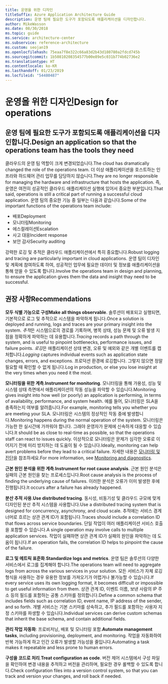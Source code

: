```yaml
---
title: 운영을 위한 디자인
titleSuffix: Azure Application Architecture Guide
description: 운영 팀에 필요한 도구가 포함되도록 애플리케이션을 디자인합니다.
author: MikeWasson
ms.date: 08/30/2018
ms.topic: guide
ms.service: architecture-center
ms.subservice: reference-architecture
ms.custom: seojan19
ms.openlocfilehash: 75eaa7f8e322c66a83d2b43d180780a2fdcd745b
ms.sourcegitcommit: 1b50810208354577b00e89e5c031b774b02736e2
ms.translationtype: HT
ms.contentlocale: ko-KR
ms.lasthandoff: 01/23/2019
ms.locfileid: "54480487"
---
```

# <a name="design-for-operations"></a><span data-ttu-id="bf81e-103">운영을 위한 디자인</span><span class="sxs-lookup"><span data-stu-id="bf81e-103">Design for operations</span></span>

## <a name="design-an-application-so-that-the-operations-team-has-the-tools-they-need"></a><span data-ttu-id="bf81e-104">운영 팀에 필요한 도구가 포함되도록 애플리케이션을 디자인합니다.</span><span class="sxs-lookup"><span data-stu-id="bf81e-104">Design an application so that the operations team has the tools they need</span></span>

<span data-ttu-id="bf81e-105">클라우드의 운영 팀 역할이 크게 변경되었습니다.</span><span class="sxs-lookup"><span data-stu-id="bf81e-105">The cloud has dramatically changed the role of the operations team.</span></span> <span data-ttu-id="bf81e-106">더 이상 애플리케이션을 호스트하는 인프라와 하드웨어 관리 업무를 담당하지 않습니다.</span><span class="sxs-lookup"><span data-stu-id="bf81e-106">They are no longer responsible for managing the hardware and infrastructure that hosts the application.</span></span>  <span data-ttu-id="bf81e-107">즉, 운영은 여전히 성공적인 클라우드 애플리케이션 실행에 있어서 중요한 부분입니다.</span><span class="sxs-lookup"><span data-stu-id="bf81e-107">That said, operations is still a critical part of running a successful cloud application.</span></span> <span data-ttu-id="bf81e-108">운영 팀의 중요한 기능 중 일부는 다음과 같습니다.</span><span class="sxs-lookup"><span data-stu-id="bf81e-108">Some of the important functions of the operations team include:</span></span>

- <span data-ttu-id="bf81e-109">배포</span><span class="sxs-lookup"><span data-stu-id="bf81e-109">Deployment</span></span>
- <span data-ttu-id="bf81e-110">모니터링</span><span class="sxs-lookup"><span data-stu-id="bf81e-110">Monitoring</span></span>
- <span data-ttu-id="bf81e-111">에스컬레이션</span><span class="sxs-lookup"><span data-stu-id="bf81e-111">Escalation</span></span>
- <span data-ttu-id="bf81e-112">사고 대응</span><span class="sxs-lookup"><span data-stu-id="bf81e-112">Incident response</span></span>
- <span data-ttu-id="bf81e-113">보안 감사</span><span class="sxs-lookup"><span data-stu-id="bf81e-113">Security auditing</span></span>

<span data-ttu-id="bf81e-114">강력한 로깅 및 추적은 클라우드 애플리케이션에서 특히 중요합니다.</span><span class="sxs-lookup"><span data-stu-id="bf81e-114">Robust logging and tracing are particularly important in cloud applications.</span></span> <span data-ttu-id="bf81e-115">운영 팀이 디자인 및 계획에 참여하도록 하여, 성공적인 업무에 필요한 데이터 및 정보를 애플리케이션을 통해 얻을 수 있도록 합니다.</span><span class="sxs-lookup"><span data-stu-id="bf81e-115">Involve the operations team in design and planning, to ensure the application gives them the data and insight thay need to be successful.</span></span>  <!-- to do: Link to DevOps checklist -->

## <a name="recommendations"></a><span data-ttu-id="bf81e-116">권장 사항</span><span class="sxs-lookup"><span data-stu-id="bf81e-116">Recommendations</span></span>

<span data-ttu-id="bf81e-117">**모두 식별 가능으로 구성**</span><span class="sxs-lookup"><span data-stu-id="bf81e-117">**Make all things observable**.</span></span> <span data-ttu-id="bf81e-118">솔루션이 배포되고 실행되면, 기본적으로 로그 및 추적으로 시스템을 파악하게 됩니다.</span><span class="sxs-lookup"><span data-stu-id="bf81e-118">Once a solution is deployed and running, logs and traces are your primary insight into the system.</span></span> <span data-ttu-id="bf81e-119">*추적*은 시스템으로의 경로를 기록하며, 병목 상태, 성능 문제 및 오류 발생 지점을 정확하게 파악하는 데 유용합니다.</span><span class="sxs-lookup"><span data-stu-id="bf81e-119">*Tracing* records a path through the system, and is useful to pinpoint bottlenecks, performance issues, and failure points.</span></span> <span data-ttu-id="bf81e-120">*로깅*은 애플리케이션 상태 변경, 오류 및 예외와 같은 개별 이벤트를 캡처합니다.</span><span class="sxs-lookup"><span data-stu-id="bf81e-120">*Logging* captures individual events such as application state changes, errors, and exceptions.</span></span> <span data-ttu-id="bf81e-121">프로덕션 환경에 로깅합니다. 그렇지 않으면 정말 필요할 때 확인할 수 없게 됩니다.</span><span class="sxs-lookup"><span data-stu-id="bf81e-121">Log in production, or else you lose insight at the very times when you need it the most.</span></span>

<span data-ttu-id="bf81e-122">**모니터링을 위한 계측**.</span><span class="sxs-lookup"><span data-stu-id="bf81e-122">**Instrument for monitoring**.</span></span> <span data-ttu-id="bf81e-123">모니터링을 통해 가용성, 성능 및 시스템 상태 측면에서 애플리케이션의 작동 성능을 파악할 수 있습니다.</span><span class="sxs-lookup"><span data-stu-id="bf81e-123">Monitoring gives insight into how well (or poorly) an application is performing, in terms of availability, performance, and system health.</span></span> <span data-ttu-id="bf81e-124">예를 들어, 모니터링은 SLA을 충족하는지 여부를 알려줍니다.</span><span class="sxs-lookup"><span data-stu-id="bf81e-124">For example, monitoring tells you whether you are meeting your SLA.</span></span> <span data-ttu-id="bf81e-125">모니터링은 시스템의 정상적인 작동 중에 발생합니다.</span><span class="sxs-lookup"><span data-stu-id="bf81e-125">Monitoring happens during the normal operation of the system.</span></span> <span data-ttu-id="bf81e-126">모니터링은 가능한 한 실시간에 가까워야 합니다. 그래야 운영자가 문제에 신속하게 대응할 수 있습니다.</span><span class="sxs-lookup"><span data-stu-id="bf81e-126">It should be as close to real-time as possible, so that the operations staff can react to issues quickly.</span></span> <span data-ttu-id="bf81e-127">이상적으로 모니터링은 문제가 심각한 오류로 이어지기 전에 미리 방지하는 데 도움이 될 수 있습니다.</span><span class="sxs-lookup"><span data-stu-id="bf81e-127">Ideally, monitoring can help avert problems before they lead to a critical failure.</span></span> <span data-ttu-id="bf81e-128">자세한 내용은 [모니터링 및 진단][monitoring]을 참조하세요.</span><span class="sxs-lookup"><span data-stu-id="bf81e-128">For more information, see [Monitoring and diagnostics][monitoring].</span></span>

<span data-ttu-id="bf81e-129">**근본 원인 분석을 위한 계측**.</span><span class="sxs-lookup"><span data-stu-id="bf81e-129">**Instrument for root cause analysis**.</span></span> <span data-ttu-id="bf81e-130">근본 원인 분석은 실패의 근본 원인을 찾는 프로세스입니다.</span><span class="sxs-lookup"><span data-stu-id="bf81e-130">Root cause analysis is the process of finding the underlying cause of failures.</span></span> <span data-ttu-id="bf81e-131">이러한 분석은 오류가 이미 발생한 후에 진행됩니다.</span><span class="sxs-lookup"><span data-stu-id="bf81e-131">It occurs after a failure has already happened.</span></span>

<span data-ttu-id="bf81e-132">**분산 추적 사용**.</span><span class="sxs-lookup"><span data-stu-id="bf81e-132">**Use distributed tracing**.</span></span> <span data-ttu-id="bf81e-133">동시성, 비동기성 및 클라우드 규모에 맞게 디자인된 분산 추적 시스템을 사용합니다.</span><span class="sxs-lookup"><span data-stu-id="bf81e-133">Use a distributed tracing system that is designed for concurrency, asynchrony, and cloud scale.</span></span> <span data-ttu-id="bf81e-134">추적에는 서비스 경계 너머로 흐르는 상관 관계 ID가 포함됩니다.</span><span class="sxs-lookup"><span data-stu-id="bf81e-134">Traces should include a correlation ID that flows across service boundaries.</span></span> <span data-ttu-id="bf81e-135">단일 작업이 여러 애플리케이션 서비스 호출을 포함할 수 있습니다.</span><span class="sxs-lookup"><span data-stu-id="bf81e-135">A single operation may involve calls to multiple application services.</span></span> <span data-ttu-id="bf81e-136">작업이 실패하면 상관 관계 ID가 실패의 원인을 파악하는 데 도움이 됩니다.</span><span class="sxs-lookup"><span data-stu-id="bf81e-136">If an operation fails, the correlation ID helps to pinpoint the cause of the failure.</span></span>

<span data-ttu-id="bf81e-137">**로그 및 메트릭 표준화**.</span><span class="sxs-lookup"><span data-stu-id="bf81e-137">**Standardize logs and metrics**.</span></span> <span data-ttu-id="bf81e-138">운영 팀은 솔루션의 다양한 서비스에서 로그를 집계해야 합니다.</span><span class="sxs-lookup"><span data-stu-id="bf81e-138">The operations team will need to aggregate logs from across the various services in your solution.</span></span> <span data-ttu-id="bf81e-139">모든 서비스가 자체 로깅 형식을 사용하는 경우 유용한 정보를 가져오기가 어렵거나 불가능할 수 있습니다.</span><span class="sxs-lookup"><span data-stu-id="bf81e-139">If every service uses its own logging format, it becomes difficult or impossible to get useful information from them.</span></span> <span data-ttu-id="bf81e-140">상관 관계 ID, 이벤트 이름, 보낸 사람의 IP 주소 등의 필드를 포함하는 공통 스키마를 정의합니다.</span><span class="sxs-lookup"><span data-stu-id="bf81e-140">Define a common schema that includes fields such as correlation ID, event name, IP address of the sender, and so forth.</span></span> <span data-ttu-id="bf81e-141">개별 서비스는 기본 스키마를 상속하고, 추가 필드를 포함하는 사용자 지정 스키마를 파생할 수 있습니다.</span><span class="sxs-lookup"><span data-stu-id="bf81e-141">Individual services can derive custom schemas that inherit the base schema, and contain additional fields.</span></span>

<span data-ttu-id="bf81e-142">**관리 작업 자동화**: 프로비저닝, 배포 및 모니터링 포함.</span><span class="sxs-lookup"><span data-stu-id="bf81e-142">**Automate management tasks**, including provisioning, deployment, and monitoring.</span></span> <span data-ttu-id="bf81e-143">작업을 자동화하여 반복 가능하게 하고 인간 오류가 발생할 가능성을 줄입니다.</span><span class="sxs-lookup"><span data-stu-id="bf81e-143">Automating a task makes it repeatable and less prone to human errors.</span></span>

<span data-ttu-id="bf81e-144">**구성을 코드로 처리**.</span><span class="sxs-lookup"><span data-stu-id="bf81e-144">**Treat configuration as code**.</span></span> <span data-ttu-id="bf81e-145">버전 제어 시스템에서 구성 파일을 확인하여 변경 내용을 추적하고 버전을 관리하며, 필요한 경우 롤백할 수 있도록 합니다.</span><span class="sxs-lookup"><span data-stu-id="bf81e-145">Check configuration files into a version control system, so that you can track and version your changes, and roll back if needed.</span></span>

<!-- links -->

[monitoring]: ../../best-practices/monitoring.md
